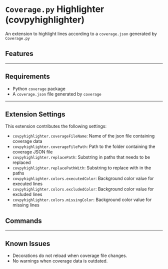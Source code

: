 # `Coverage.py` Highlighter (covpyhighlighter)

An extension to highlight lines according to a `coverage.json` generated by `Coverage.py`

## Features

---

## Requirements

* Python `coverage` package
* A `coverage.json` file generated by `coverage`

---

## Extension Settings

This extension contributes the following settings:
* `covpyhighlighter.coverageFileName`: Name of the json file containing coverage data
* `covpyhighlighter.coverageFilePath`: Path to the folder containing the coverage JSON file
* `covpyhighlighter.replacePath`: Substring in paths that needs to be replaced
* `covpyhighlighter.replacePathWith`: Substring to replace with in the paths
* `covpyhighlighter.colors.executedColor`: Background color value for executed lines
* `covpyhighlighter.colors.excludedColor`: Background color value for excluded lines
* `covpyhighlighter.colors.missingColor`: Background color value for missing lines

## Commands

---

## Known Issues

* Decorations do not reload when coverage file changes.
* No warnings when coverage data is outdated.
